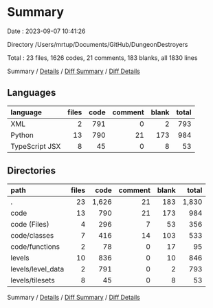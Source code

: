 # Summary

Date : 2023-09-07 10:41:26

Directory /Users/mrtup/Documents/GitHub/DungeonDestroyers

Total : 23 files,  1626 codes, 21 comments, 183 blanks, all 1830 lines

Summary / [Details](details.md) / [Diff Summary](diff.md) / [Diff Details](diff-details.md)

## Languages
| language | files | code | comment | blank | total |
| :--- | ---: | ---: | ---: | ---: | ---: |
| XML | 2 | 791 | 0 | 2 | 793 |
| Python | 13 | 790 | 21 | 173 | 984 |
| TypeScript JSX | 8 | 45 | 0 | 8 | 53 |

## Directories
| path | files | code | comment | blank | total |
| :--- | ---: | ---: | ---: | ---: | ---: |
| . | 23 | 1,626 | 21 | 183 | 1,830 |
| code | 13 | 790 | 21 | 173 | 984 |
| code (Files) | 4 | 296 | 7 | 53 | 356 |
| code/classes | 7 | 416 | 14 | 103 | 533 |
| code/functions | 2 | 78 | 0 | 17 | 95 |
| levels | 10 | 836 | 0 | 10 | 846 |
| levels/level_data | 2 | 791 | 0 | 2 | 793 |
| levels/tilesets | 8 | 45 | 0 | 8 | 53 |

Summary / [Details](details.md) / [Diff Summary](diff.md) / [Diff Details](diff-details.md)